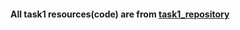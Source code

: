 #### All task1 resources(code) are from [task1_repository](https://github.com/vagabond-systems/forage-lyft-starter-repo)

